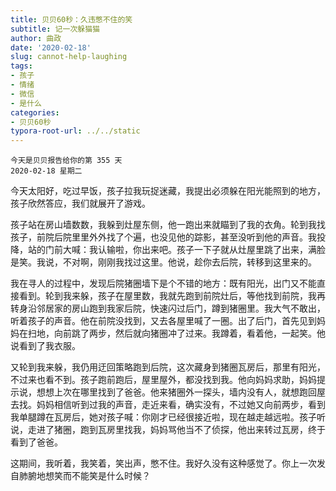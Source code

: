 ```yaml
---
title: 贝贝60秒：久违憋不住的笑
subtitle: 记一次躲猫猫
author: 曲政
date: '2020-02-18'
slug: cannot-help-laughing
tags:
- 孩子
- 情绪
- 微信
- 是什么
categories:
- 贝贝60秒
typora-root-url: ../../static
---
```

```
今天是贝贝报告给你的第 355 天   
2020-02-18 星期二
```

 今天太阳好，吃过早饭，孩子拉我玩捉迷藏，我提出必须躲在阳光能照到的地方，孩子欣然答应，我们就展开了游戏。

孩子站在房山墙数数，我躲到灶屋东侧，他一跑出来就瞄到了我的衣角。轮到我找孩子，前院后院里里外外找了个遍，也没见他的踪影，甚至没听到他的声音。我投降，站的门前大喊：我认输啦，你出来吧。孩子一下子就从灶屋里跳了出来，满脸是笑。我说，不对啊，刚刚我找过这里。他说，趁你去后院，转移到这里来的。

我在寻人的过程中，发现后院猪圈墙下是个不错的地方：既有阳光，出门又不能直接看到。轮到我来躲，孩子在屋里数，我就先跑到前院灶后，等他找到前院，我再转身沿邻居家的房山跑到我家后院，快速闪过后门，蹲到猪圈里。我大气不敢出，听着孩子的声音。他在前院没找到，又去各屋里喊了一圈。出了后门，首先见到妈妈在扫地，向前跳了两步，然后就向猪圈冲了过来。我蹲着，看着他，一起笑。他说看到了我衣服。

又轮到我来躲，我仍用迂回策略跑到后院，这次藏身到猪圈瓦房后，那里有阳光，不过来也看不到。孩子跑前跑后，屋里屋外，都没找到我。他向妈妈求助，妈妈提示说，想想上次在哪里找到了爸爸。他来猪圈外一探头，墙内没有人，就想跑回屋去找。妈妈相信听到过我的声音，走近来看，确实没有，不过她又向前两步，看到我单腿蹲在瓦房后，她对孩子喊：你刚才已经很接近啦，现在越走越远啦。孩子听说，走进了猪圈，跑到瓦房里找我，妈妈骂他当不了侦探，他出来转过瓦房，终于看到了爸爸。

这期间，我听着，我笑着，笑出声，憋不住。我好久没有这种感觉了。你上一次发自肺腑地想笑而不能笑是什么时候？